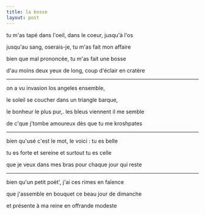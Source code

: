 ```yaml
---
title: la bosse
layout: post
---
```


tu m'as tapé dans l'oeil, dans le coeur, jusqu'à l'os

jusqu'au sang, oserais-je, tu m'as fait mon affaire

bien que mal prononcée, tu m'as fait une bosse

d'au moins deux yeux de long, coup d'éclair en cratère

---

on a vu invasion los angeles ensemble,

le soleil se coucher dans un triangle barque,

le bonheur le plus pur,. les bleus viennent il me semble

de c'que j'tombe amoureux dès que tu me kroshpates

---

bien qu'usé c'est le mot, le voici : tu es belle

tu es forte et sereine et surtout tu es celle

que je veux dans mes bras pour chaque jour qui reste

---

bien qu'un petit poèt', j'ai ces rimes en faïence

que j'assemble en bouquet ce beau jour de dimanche 

et présente à ma reine en offrande modeste
